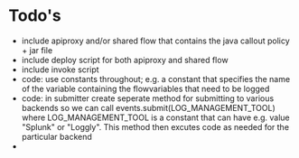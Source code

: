 # Todo's

- include apiproxy and/or shared flow that contains the java callout policy + jar file
- include deploy script for both apiproxy and shared flow
- include invoke script
- code: use constants throughout; e.g. a constant that specifies the name of the variable containing the flowvariables that need to be logged
- code: in submitter create seperate method for submitting to various backends so we can call events.submit(LOG_MANAGEMENT_TOOL) where LOG_MANAGEMENT_TOOL is a constant that can have e.g. value "Splunk" or "Loggly". This method then excutes code as needed for the particular backend
- 
